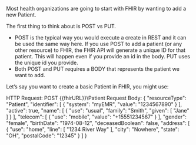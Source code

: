 Most health organizations are going to start with FHIR by wanting to add a new Patient.

The first thing to think about is POST vs PUT.
- POST is the typical way you would execute a create in REST and it can be used the same way here. If you use POST to add a patient (or any other resource) to FHIR, the FHIR API will generate a unique ID for that patient. This will happen even if you provide an id in the body.
PUT uses the unique id you provide.
- Both POST and PUT requires a BODY that represents the patient we want to add.

Let’s say you want to create a basic Patient in FHIR, you might use:

HTTP Request: POST {{fhirURL}}\Patient
Request Body:
{
    "resourceType": "Patient", 
    "identifier": [
        {
            "system": "myEMR", 
            "value": "1234567890"
        }
    ], 
    "active": true, 
    "name": [
        {
            "use": "usual", 
            "family": "Smith", 
            "given": [
                "Jane"
            ]
        }
    ], 
    "telecom": [
        {
            "use": "mobile", 
            "value": "+15551234567"
        }
    ], 
    "gender": "female", 
    "birthDate": "1974-08-12", 
    "deceasedBoolean": false, 
    "address": [
        {
            "use": "home", 
            "line": [
                "1234 River Way"
            ], 
            "city": "Nowhere", 
            "state": "OH", 
            "postalCode": "12345"
        }
    ]
}
